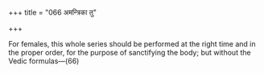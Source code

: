 +++
title = "066 अमन्त्रिका तु"

+++

For females, this whole series should be performed at the right time and in the proper order, for the purpose of sanctifying the body; but without the Vedic formulas—(66)